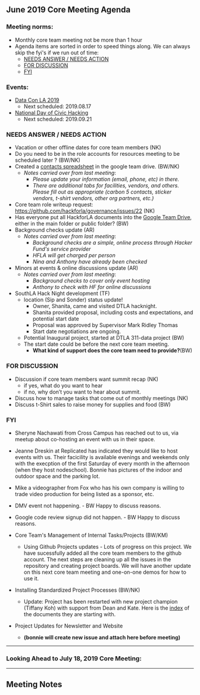 ## June 2019 Core Meeting Agenda

### Meeting norms:

* Monthly core team meeting not be more than 1 hour 
* Agenda items are sorted in order to speed things along.  We can always skip the fyi's if we run out of time:
  * [NEEDS ANSWER /  NEEDS ACTION](https://github.com/hackforla/governance/new/master/monthly-meeting-notes#needs-answer---needs-action)
  * [FOR DISCUSSION](https://github.com/hackforla/governance/new/master/monthly-meeting-notes#for-discussion)
  * [FYI](https://github.com/hackforla/governance/new/master/monthly-meeting-notes#fyi)

### Events:
* [Data Con LA 2019](https://www.dataconla.com/)
  * Next scheduled: 2019.08.17
* [National Day of Civic Hacking](https://www.codeforamerica.org/national-day-of-civic-hacking)
  * Next scheduled: 2019.09.21


### NEEDS ANSWER /  NEEDS ACTION
* Vacation or other offline dates for core team members (NK) 
* Do you need to be in the role accounts for resources meeting to be scheduled later ? (BW/NK)
* Created a [contacts spreadsheet](https://docs.google.com/spreadsheets/d/1hb25B49UVwi87mXBA420q1vDS5pJJvR8AGfI9G9PNc0/) 
in the google team drive. (BW/NK)
  * *Notes carried over from last meeting*:
    * *Please update your information (email, phone, etc) in there.*
    * *There are additional tabs for facilities, vendors, and others.  Please fill out as appropriate 
    (carbon 5 contacts, sticker vendors, t-shirt vendors, other org partners, etc.)* 
* Core team role writeup request:  https://github.com/hackforla/governance/issues/22 (NK)
* Has everyone put all HackforLA documents into the [Google Team Drive](https://drive.google.com/drive/folders/0ALlp3FxnEORQUk9PVA), 
either in the main folder or public folder? (BW)
* Background checks update (AR)
  * *Notes carried over from last meeting*:
    * *Background checks are a simple, online process through Hacker Fund's service provider*
    * *HFLA will get charged per person*
    * *Nina and Anthony have already been checked*
* Minors at events & online discussions update (AR)
  * *Notes carried over from last meeting*: 
    * *Background checks to cover only event hosting*
    * *Anthony to check with HF for online discussions*
* SouthLA Hack Night development (TF)
  * location (Sip and Sonder) status update! 
    * Owner, Shanita, came and visited DTLA hacknight.
    * Shanita provided proposal, including costs and expectations, and potential start date
    * Proposal was approved by Supervisor Mark Ridley Thomas
    * Start date negotiations are ongoing.
  * Potential Inaugural project, started at DTLA 311-data project (BW)
  * The start date could be before the next core team meeting.  
    * **What kind of support does the core team need to provide?**(BW)



### FOR DISCUSSION
* Discussion if core team members want summit recap (NK)
  * if yes, what do you want to hear
  * if no, why don’t you want to hear about summit. 
* Discuss how to manage tasks that come out of monthly meetings (NK)
* Discuss t-Shirt sales to raise money for supplies and food (BW)

         

### FYI
* Sheryne Nachawati from Cross Campus has reached out to us, via meetup about co-hosting an event with us in their space.
* Jeanne Dreskin at Replicated has indicated they would like to host events with us.  Their facicility is available evenings 
and weekends only with the execption of the first Saturday of every month in the afternoon (when they host nodeschool).
Bonnie has pictures of the indoor and outdoor space and the parking lot.
* Mike a videographer from Fox who has his own company is willing to trade video production for being listed as a sponsor, etc.
* DMV event not happening.  - BW Happy to discuss reasons.
* Google code review signup did not happen.  - BW Happy to discuss reasons.

* Core Team's Management of Internal Tasks/Projects (BW/KM)
  * Using Github Projects updates - Lots of progress on this project.  We have sucessfully added all the core team members
  to the github account.  The next steps are cleaning up all the issues in the repository and creating project boards. We 
  will have another update on this next core team meeting and one-on-one demos for how to use it.

* Installing Standardized Project Processes (BW/NK)
  * Update: Project has been restarted with new project champion (Tiffany Koh) with support from Dean and Kate.
  Here is the [index](https://docs.google.com/document/d/10M9TcbvJZQUfAYezCG7Mtr13rskCbiyl1YJ7ygXS-_0) of the documents they are starting with.
* Project Updates for Newsletter and Website
  * **(bonnie will create new issue and attach here before meeting)**


---
### Looking Ahead to July 18, 2019 Core Meeting:

  
---
## Meeting Notes
